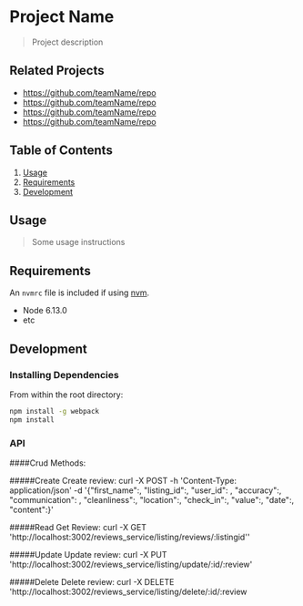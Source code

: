 # Project Name

> Project description

## Related Projects

  - https://github.com/teamName/repo
  - https://github.com/teamName/repo
  - https://github.com/teamName/repo
  - https://github.com/teamName/repo

## Table of Contents

1. [Usage](#Usage)
1. [Requirements](#requirements)
1. [Development](#development)

## Usage

> Some usage instructions

## Requirements

An `nvmrc` file is included if using [nvm](https://github.com/creationix/nvm).

- Node 6.13.0
- etc

## Development

### Installing Dependencies

From within the root directory:

```sh
npm install -g webpack
npm install
```

### API

####Crud Methods: 

#####Create
  Create review: curl -X POST -h 'Content-Type: application/json' -d '{"first_name":, "listing_id":, "user_id": , "accuracy":, "communication": , "cleanliness":, "location":, "check_in":, "value":, "date":, "content":}'
  
#####Read 
  Get Review:
    curl -X GET 'http://localhost:3002/reviews_service/listing/reviews/:listingid''

#####Update
  Update review:
    curl -X PUT 'http://localhost:3002/reviews_service/listing/update/:id/:review'

#####Delete
  Delete review:
    curl -X DELETE 'http://localhost:3002/reviews_service/listing/delete/:id/:review
